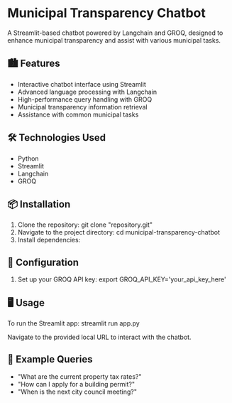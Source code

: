 # Municipal Transparency Chatbot

A Streamlit-based chatbot powered by Langchain and GROQ, designed to enhance municipal transparency and assist with various municipal tasks.

## 🏙️ Features

- Interactive chatbot interface using Streamlit
- Advanced language processing with Langchain
- High-performance query handling with GROQ
- Municipal transparency information retrieval
- Assistance with common municipal tasks


## 🛠️ Technologies Used

- Python
- Streamlit
- Langchain
- GROQ


## 📦 Installation

1. Clone the repository:
git clone "repository.git"
2. Navigate to the project directory:
cd municipal-transparency-chatbot
3. Install dependencies:


## 🔑 Configuration

1. Set up your GROQ API key:
export GROQ_API_KEY='your_api_key_here'

## 🖥️ Usage

To run the Streamlit app:
streamlit run app.py

Navigate to the provided local URL to interact with the chatbot.

## 💬 Example Queries

- "What are the current property tax rates?"
- "How can I apply for a building permit?"
- "When is the next city council meeting?"

